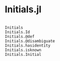 # Initials.jl

```@index
```

```@docs
Initials
Initials.Id
Initials.@def
Initials.@disambiguate
Initials.hasidentity
Initials.isknown
Initials.Initial
```
